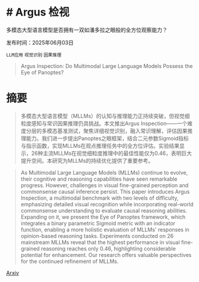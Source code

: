 # # Argus 检视
多模态大型语言模型是否拥有一双如潘多拉之眼般的全方位观察能力？

发布时间：2025年06月03日

`LLM应用` `视觉识别` `因果推理`

> Argus Inspection: Do Multimodal Large Language Models Possess the Eye of Panoptes?

# 摘要

> 多模态大型语言模型（MLLMs）的认知与推理能力正持续突破，但视觉细粒度感知与常识因果推理仍具挑战。本文推出Argus Inspection——一个难度分层的多模态基准测试，聚焦详细视觉识别，融入常识理解，评估因果推理能力。我们进一步提出Panoptes之眼框架，结合二元参数Sigmoid指标与指示函数，实现MLLMs在观点推理任务中的全方位评估。实验结果显示，26种主流MLLMs在视觉细粒度推理中的最佳性能仅为0.46，表明巨大提升空间。本研究为MLLMs的持续优化提供了重要参考。


> As Multimodal Large Language Models (MLLMs) continue to evolve, their cognitive and reasoning capabilities have seen remarkable progress. However, challenges in visual fine-grained perception and commonsense causal inference persist. This paper introduces Argus Inspection, a multimodal benchmark with two levels of difficulty, emphasizing detailed visual recognition while incorporating real-world commonsense understanding to evaluate causal reasoning abilities. Expanding on it, we present the Eye of Panoptes framework, which integrates a binary parametric Sigmoid metric with an indicator function, enabling a more holistic evaluation of MLLMs' responses in opinion-based reasoning tasks. Experiments conducted on 26 mainstream MLLMs reveal that the highest performance in visual fine-grained reasoning reaches only 0.46, highlighting considerable potential for enhancement. Our research offers valuable perspectives for the continued refinement of MLLMs.

[Arxiv](https://arxiv.org/abs/2506.14805)